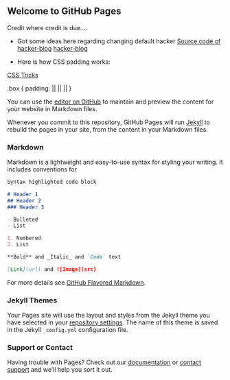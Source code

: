 ## Welcome to GitHub Pages

Credit where credit is due....

- Got some ideas here regarding changing default hacker
[Source code of hacker-blog](https://github.com/tocttou/hacker-blog)
[hacker-blog](https://ashishchaudhary.in/hacker-blog/)

- Here is how CSS padding works:

[CSS Tricks](https://css-tricks.com/almanac/properties/p/padding/)

.box {
  padding: <padding-top> || <padding-right> || <padding-bottom> || <padding-left>
}


You can use the [editor on GitHub](https://github.com/jimhall/TestBlog2/edit/master/README.md) to maintain and preview the content for your website in Markdown files.

Whenever you commit to this repository, GitHub Pages will run [Jekyll](https://jekyllrb.com/) to rebuild the pages in your site, from the content in your Markdown files.

### Markdown

Markdown is a lightweight and easy-to-use syntax for styling your writing. It includes conventions for

```markdown
Syntax highlighted code block

# Header 1
## Header 2
### Header 3

- Bulleted
- List

1. Numbered
2. List

**Bold** and _Italic_ and `Code` text

[Link](url) and ![Image](src)
```

For more details see [GitHub Flavored Markdown](https://guides.github.com/features/mastering-markdown/).

### Jekyll Themes

Your Pages site will use the layout and styles from the Jekyll theme you have selected in your [repository settings](https://github.com/jimhall/TestBlog2/settings). The name of this theme is saved in the Jekyll `_config.yml` configuration file.

### Support or Contact

Having trouble with Pages? Check out our [documentation](https://help.github.com/categories/github-pages-basics/) or [contact support](https://github.com/contact) and we’ll help you sort it out.
